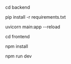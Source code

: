 cd backend

pip install -r requirements.txt

uvicorn main:app --reload



cd frontend

npm install

npm run dev

